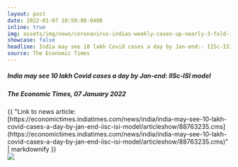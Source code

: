 ```yaml
---
layout: post
date: 2022-01-07 10:59:00-0400
inline: true
img: assets/img/news/coronavirus-indias-weekly-cases-up-nearly-3-fold-in-highest-ever-surge.jpg
showcase: false
headline: India may see 10 lakh Covid cases a day by Jan-end:- IISc-ISI model
source: The Economic Times
---
```



##### India may see 10 lakh Covid cases a day by Jan-end: IISc-ISI model
##### The Economic Times, 07 January 2022
<div>{{ "Link to news article: [https://economictimes.indiatimes.com/news/india/india-may-see-10-lakh-covid-cases-a-day-by-jan-end-iisc-isi-model/articleshow/88763235.cms](https://economictimes.indiatimes.com/news/india/india-may-see-10-lakh-covid-cases-a-day-by-jan-end-iisc-isi-model/articleshow/88763235.cms)" | markdownify }}<br><img src="{{ site.url }}{{ site.baseurl }}/assets//img/news/coronavirus-indias-weekly-cases-up-nearly-3-fold-in-highest-ever-surge.jpg"></div>
